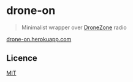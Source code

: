 # drone-on
> Minimalist wrapper over [DroneZone](https://somafm.com/dronezone/) radio

[drone-on.herokuapp.com](http://drone-on.herokuapp.com)

## Licence
[MIT](https://opensource.org/licenses/mit-license.php)